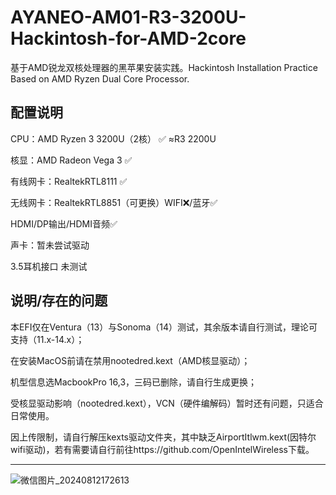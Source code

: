 # AYANEO-AM01-R3-3200U-Hackintosh-for-AMD-2core
基于AMD锐龙双核处理器的黑苹果安装实践。Hackintosh Installation Practice Based on AMD Ryzen Dual Core Processor.

配置说明
--------------------------------------------------------------------------
CPU：AMD Ryzen 3 3200U（2核） ✅ ≈R3 2200U

核显：AMD Radeon Vega 3       ✅

有线网卡：RealtekRTL8111      ✅

无线网卡：RealtekRTL8851（可更换）WIFI❌/蓝牙✅

HDMI/DP输出/HDMI音频✅

声卡：暂未尝试驱动

3.5耳机接口 未测试

说明/存在的问题
--------------------------------------------------------------------------
本EFI仅在Ventura（13）与Sonoma（14）测试，其余版本请自行测试，理论可支持（11.x-14.x）；

在安装MacOS前请在禁用nootedred.kext（AMD核显驱动）；

机型信息选MacbookPro 16,3，三码已删除，请自行生成更换；

受核显驱动影响（nootedred.kext），VCN（硬件编解码）暂时还有问题，只适合日常使用。

因上传限制，请自行解压kexts驱动文件夹，其中缺乏AirportItlwm.kext(因特尔wifi驱动)，若有需要请自行前往https://github.com/OpenIntelWireless下载。

--------------------------------------------------------------------------

![微信图片_20240812172613](https://github.com/user-attachments/assets/4c6ff6e7-6b54-43e5-ae7e-a8ffa6b5bc15)

